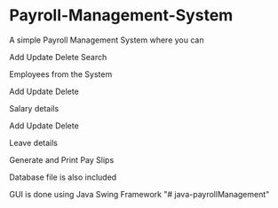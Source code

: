 # Payroll-Management-System

A simple Payroll Management System where you can 

Add
Update
Delete
Search 

Employees from the System

Add
Update
Delete 

Salary details

Add
Update
Delete 

Leave details 

Generate and Print Pay Slips

Database file is also included

GUI is done using Java Swing Framework
"# java-payrollManagement" 
